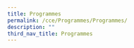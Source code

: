 ```yaml
---
title: Programmes
permalink: /cce/Programmes/Programmes/
description: ""
third_nav_title: Programmes
---
```

